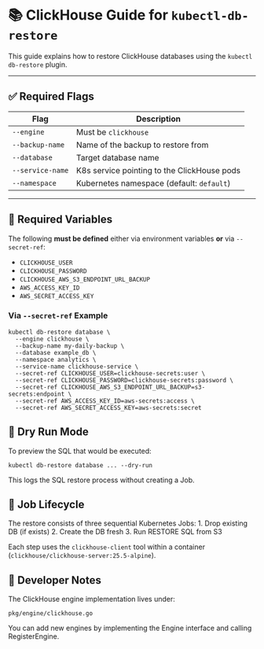 # 📚 ClickHouse Guide for `kubectl-db-restore`

This guide explains how to restore ClickHouse databases using the `kubectl db-restore` plugin.

---

## ✅ Required Flags

| Flag             | Description                                  |
|------------------|----------------------------------------------|
| `--engine`       | Must be `clickhouse`                         |
| `--backup-name`  | Name of the backup to restore from           |
| `--database`     | Target database name                         |
| `--service-name` | K8s service pointing to the ClickHouse pods  |
| `--namespace`    | Kubernetes namespace (default: `default`)    |

---

## 🔐 Required Variables

The following **must be defined** either via environment variables **or** via `--secret-ref`:

- `CLICKHOUSE_USER`
- `CLICKHOUSE_PASSWORD`
- `CLICKHOUSE_AWS_S3_ENDPOINT_URL_BACKUP`
- `AWS_ACCESS_KEY_ID`
- `AWS_SECRET_ACCESS_KEY`

### Via `--secret-ref` Example

```
kubectl db-restore database \
  --engine clickhouse \
  --backup-name my-daily-backup \
  --database example_db \
  --namespace analytics \
  --service-name clickhouse-service \
  --secret-ref CLICKHOUSE_USER=clickhouse-secrets:user \
  --secret-ref CLICKHOUSE_PASSWORD=clickhouse-secrets:password \
  --secret-ref CLICKHOUSE_AWS_S3_ENDPOINT_URL_BACKUP=s3-secrets:endpoint \
  --secret-ref AWS_ACCESS_KEY_ID=aws-secrets:access \
  --secret-ref AWS_SECRET_ACCESS_KEY=aws-secrets:secret
```

## 🧪 Dry Run Mode

To preview the SQL that would be executed:

```
kubectl db-restore database ... --dry-run
```
This logs the SQL restore process without creating a Job.

## 🔄 Job Lifecycle

The restore consists of three sequential Kubernetes Jobs:
    1. Drop existing DB (if exists)
    2. Create the DB fresh
    3. Run RESTORE SQL from S3

Each step uses the `clickhouse-client` tool within a container (`clickhouse/clickhouse-server:25.5-alpine`).

## 🧩 Developer Notes

The ClickHouse engine implementation lives under:

```
pkg/engine/clickhouse.go
```
You can add new engines by implementing the Engine interface and calling RegisterEngine.